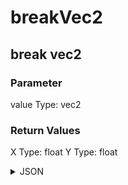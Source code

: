 # breakVec2

## break vec2

### Parameter

value
  Type: vec2

### Return Values

X
  Type: float
Y
  Type: float

<details><summary>JSON</summary>

```
{
  "Type": "breakVec2",
  "Name": "break vec2",
  "Category": 1,
  "InputPins": [
    {
      "Connection": null,
      "Id": "value",
      "Type": "vec2"
    }
  ],
  "OutputPins": [
    {
      "Id": "X",
      "Type": "float"
    },
    {
      "Id": "Y",
      "Type": "float"
    }
  ]
}
```

</details>

